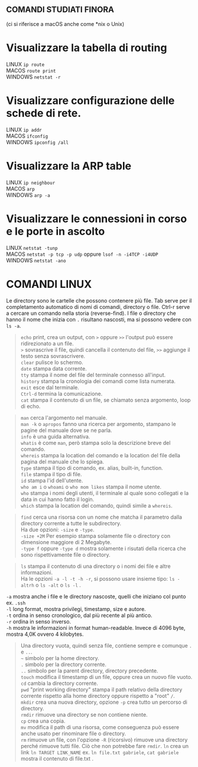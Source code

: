 ## COMANDI STUDIATI FINORA
(ci si riferisce a macOS anche come \*nix o Unix)

# Visualizzare la tabella di routing
LINUX    `ip route`  
MACOS    `route print`  
WINDOWS  `netstat -r`

# Visualizzare configurazione delle schede di rete.
LINUX    `ip addr`  
MACOS    `ifconfig`  
WINDOWS  `ipconfig /all`  

# Visualizzare la ARP table
LINUX    `ip neighbour`  
MACOS    `arp`  
WINDOWS  `arp -a`

# Visualizzare le connessioni in corso e le porte in ascolto
LINUX    `netstat -tunp`  
MACOS    `netstat -p tcp -p udp` oppure `lsof -n -i4TCP -i4UDP`  
WINDOWS  `netstat -ano`

# COMANDI LINUX
Le directory sono le cartelle che possono contenere più file.
Tab serve per il completamento automatico di nomi di comandi, directory o file.
Ctrl-r serve a cercare un comando nella storia (reverse-find).
I file o directory che hanno il nome che inizia con `.` risultano nascosti, ma si possono vedere con `ls -a`.

> `echo`    print, crea un output, con  `>` oppure `>>` l'output può essere ridirezionato a un file.  
`>` sovrascrive il file, quindi cancella il contenuto del file, `>>` aggiunge il testo senza sovrascrivere.  
`clear`   pulisce lo schermo.  
`date`    stampa data corrente.  
`tty`     stampa il nome del file del terminale connesso all'input.  
`history` stampa la cronologia dei comandi come lista numerata.  
`exit`    esce dal terminale.  
`Ctrl-d`  termina la comunicazione.  
`cat`     stampa il contenuto di un file, se chiamato senza argomento, loop di echo.  

>`man`    cerca l'argomento nel manuale.  
`man -k` o `apropos` fanno una ricerca per argomento, stampano le pagine del manuale dove se ne parla.  
`info`    è una guida alternativa.  
`whatis`  è come `man`, però stampa solo la descrizione breve del comando.  
`whereis` stampa la location del comando e la location del file della pagina del manuale che lo spiega.  
`type`    stampa il tipo di comando, ex. alias, built-in, function.  
`file`    stampa il tipo di file.  
`id`      stampa l'id dell'utente.  
`who am i` o `whoami` o `who mom likes`  stampa il nome utente.  
`who`     stampa i nomi degli utenti, il terminale al quale sono collegati e la data in cui hanno fatto il login.  
`which`	  stampa la location del comando, quindi simile a `whereis`.  

> `find`   cerca una risorsa con un nome che matcha il parametro dalla directory corrente a tutte le subdirectory.  
Ha due opzioni: `-size` e `-type`.  
`-size +2M`   Per esempio stampa solamente file o directory con dimensione maggiore di 2 Megabyte.  
`-type f` oppure `-type d` mostra solamente i risutati della ricerca che sono rispettivamente file o directory.  


> `ls` 	stampa il contenuto di una directory o i nomi dei file e altre informazioni.  
Ha le opzioni `-a -l -t -h -r`, si possono usare insieme tipo: `ls -altrh` o `ls -alt` o `ls -l` .    

`-a`	mostra anche i file e le directory nascoste, quelli che iniziano col punto ex. `.ssh`  
`-l`    long format, mostra privilegi, timestamp, size e autore.  
`-t`    ordina in senso cronologico, dal più recente al più antico.  
`-r`    ordina in senso inverso.  
`-h`    mostra le informazioni in format human-readable. Invece di 4096 byte, mostra 4,0K ovvero 4 kilobytes.  


> Una directory vuota, quindi senza file, contiene sempre e comunque `.` e `..`.  
`~`     simbolo per la home directory.  
`.`     simbolo per la directory corrente.  
`..`    simbolo per la parent directory, directory precedente.  
`touch` modifica il timestamp di un file, oppure crea un nuovo file vuoto.  
`cd`    cambia la directory corrente.  
`pwd`   "print working directory" stampa il path relativo della directory corrente rispetto alla home directory oppure rispetto a "root" `/`.    
`mkdir` crea una nuova directory, opzione `-p` crea tutto un percorso di directory.  
`rmdir` rimuove una directory se non contiene niente.  
`cp`    crea una copia.  
`mv`    modifica il path di una risorsa, come conseguenza può essere anche usato per rinominare file o directory.  
`rm`    rimuove un file, con l'opzione `-R` (ricorsivo) rimuove una directory perché rimuove tutti file. Ciò che non potrebbe fare `rmdir`.
`ln`    crea un link `ln TARGET LINK_NAME` ex. `ln file.txt gabriele`, `cat gabriele` mostra il contenuto di file.txt .

